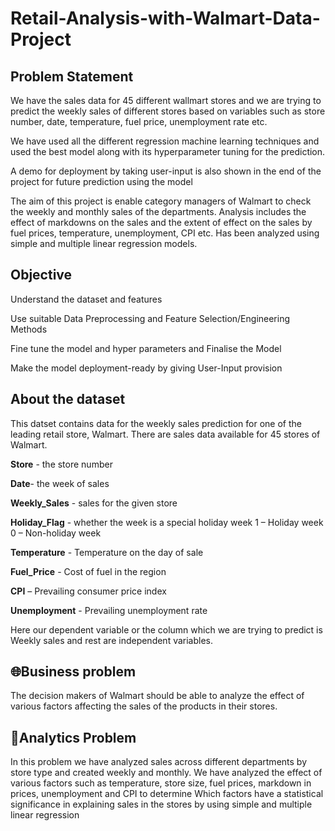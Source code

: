 # Retail-Analysis-with-Walmart-Data-Project 

## Problem Statement

We have the sales data for 45 different wallmart stores and we are trying to predict the weekly sales of different stores based on variables such as store number, date, temperature, fuel price, unemployment rate etc.

We have used all the different regression machine learning techniques and used the best model along with its hyperparameter tuning for the prediction.

A demo for deployment by taking user-input is also shown in the end of the project for future prediction using the model

The aim of this project is enable category managers of Walmart to check the weekly and monthly sales of the departments. Analysis includes the effect of markdowns on the sales and the extent of effect on the sales by fuel prices, temperature, unemployment, CPI etc. 
Has been analyzed using simple and multiple linear regression models.


## Objective

Understand the dataset and features

Use suitable Data Preprocessing and Feature Selection/Engineering Methods

Fine tune the model and hyper parameters and Finalise the Model

Make the model deployment-ready by giving User-Input provision


## About the dataset

This datset contains data for the weekly sales prediction for one of the leading retail store, Walmart. There are sales data available for 45 stores of Walmart.

**Store** - the store number

**Date**- the week of sales

**Weekly_Sales** - sales for the given store

**Holiday_Flag** - whether the week is a special holiday week 1 – Holiday week 0 – Non-holiday week

**Temperature** - Temperature on the day of sale

**Fuel_Price** - Cost of fuel in the region

**CPI** – Prevailing consumer price index

**Unemployment** - Prevailing unemployment rate

Here our dependent variable or the column which we are trying to predict is Weekly sales and rest are independent variables.

## 🌐Business problem

The decision makers of Walmart should be able to analyze the effect of various factors affecting the sales of the products in their stores.

## 📝Analytics Problem

In this problem we have analyzed sales across different departments by store type and created weekly and monthly. We have analyzed the effect of various factors such as temperature, store size, fuel prices, markdown in prices, unemployment and CPI to determine Which factors have a statistical significance in explaining sales in the stores by using simple and multiple linear regression
